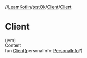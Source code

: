 //[LearnKotlin](../../index.md)/[testOk](../index.md)/[Client](index.md)/[Client](-client.md)



# Client  
[jvm]  
Content  
fun [Client](-client.md)(personalInfo: [PersonalInfo](../-personal-info/index.md)?)  



